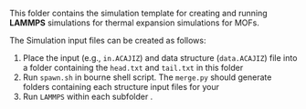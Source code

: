 This folder contains the simulation template for creating and running **LAMMPS** simulations for thermal expansion simulations for MOFs.

The Simulation input files can be created as follows:

1. Place the input (e.g., `in.ACAJIZ`) and data structure (`data.ACAJIZ`) file into a folder containing the `head.txt` and `tail.txt` in this folder
2. Run `spawn.sh` in bourne shell script. The `merge.py` should generate folders containing each structure input files for your
3. Run `LAMMPS` within each subfolder .
